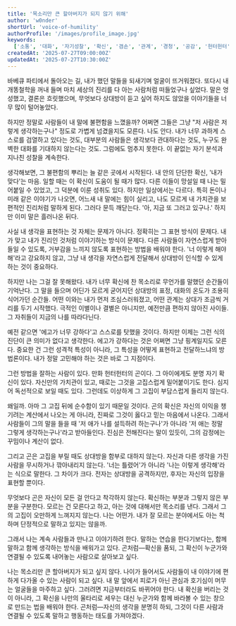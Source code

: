 ```yaml
---
title: '목소리만 큰 할아버지가 되지 않기 위해'
author: 'w0nder'
shortUrl: 'voice-of-humility'
authorProfile: '/images/profile_image.jpg'
keywords:
  ['소통', '대화', '자기성찰', '확신', '겸손', '관계', '경청', '공감', '헌터헌터', '곤', '자기인식', '성장', '태도']
createdAt: '2025-07-27T09:00:00Z'
updatedAt: '2025-07-27T10:30:00Z'
---
```


바베큐 파티에서 돌아오는 길, 내가 했던 말들을 되새기며 얼굴이 뜨거워졌다. 또다시 내 개똥철학을 꺼내 들며 마치 세상의 진리를 다 아는 사람처럼 떠들었구나 싶었다. 말은 엉성했고, 결론은 흐릿했으며, 무엇보다 상대방이 듣고 싶어 하지도 않았을 이야기들을 너무 많이 털어놓았다.

하지만 정말로 사람들이 내 말에 불편함을 느꼈을까? 어쩌면 그들은 그냥 "저 사람은 저렇게 생각하는구나" 정도로 가볍게 넘겼을지도 모른다. 나도 안다. 내가 너무 과하게 스스로를 검열하고 있다는 것도, 대부분의 사람들은 생각보다 관대하다는 것도, 누구도 완벽한 대화를 기대하지 않는다는 것도. 그럼에도 멈추지 못한다. 이 끝없는 자기 분석과 지나친 성찰을 계속한다.

생각해보면, 그 불편함의 뿌리는 늘 같은 곳에서 시작된다. 내 안의 단단한 확신, '내가 맞다'는 마음. 일할 때는 이 확신이 도움이 될 때가 많다. 다른 이들이 망설일 때 나는 밀어붙일 수 있었고, 그 덕분에 이룬 성취도 있다. 하지만 일상에서는 다르다. 특히 돈이나 미래 같은 이야기가 나오면, 어느새 내 말에는 힘이 실리고, 나도 모르게 내 가치관을 보편적인 진리처럼 말하게 된다. 그러다 문득 깨닫는다. '아, 지금 또 그러고 있구나.' 하지만 이미 말은 흘러나온 뒤다.

사실 내 생각을 표현하는 것 자체는 문제가 아니다. 정확히는 그 표현 방식이 문제다. 내가 맞고 내가 진리인 것처럼 이야기하는 방식이 문제다. 다른 사람들이 자연스럽게 받아들일 수 있도록, 거부감을 느끼지 않도록 표현하는 방법을 배워야 한다. '너 이렇게 해야 해'라고 강요하지 않고, 그냥 내 생각을 자연스럽게 전달해서 상대방이 인식할 수 있게 하는 것이 중요하다.

하지만 나는 그걸 잘 못해왔다. 내가 너무 확신에 찬 목소리로 무언가를 말했던 순간들이 기억난다. 그 말을 들으며 어딘가 모르게 굳어지던 상대방의 표정, 대화의 온도가 조용히 식어가던 순간들. 어떤 이와는 내가 먼저 조심스러워졌고, 어떤 관계는 상대가 조금씩 거리를 두기 시작했다. 극적인 이별이나 결별은 아니지만, 예전만큼 편하지 않아진 사이들. 그 자취들이 지금의 나를 따라다닌다.

예전 같으면 '에고가 너무 강하다'고 스스로를 탓했을 것이다. 하지만 이제는 그런 식의 진단이 큰 의미가 없다고 생각한다. 에고가 강하다는 것은 어쩌면 그냥 핑계일지도 모른다. 중요한 건 그런 성격적 특성이 아니라, 그 특성을 어떻게 표현하고 전달하느냐의 방법론이다. 내가 정말 고민해야 하는 것은 바로 그 지점이다.

그런 방법을 잘하는 사람이 있다. 만화 헌터헌터의 곤이다. 그 아이에게도 분명 자기 확신이 있다. 자신만의 가치관이 있고, 때로는 그것을 고집스럽게 밀어붙이기도 한다. 심지어 독선적으로 보일 때도 있다. 그런데도 이상하게 그 고집이 부담스럽게 들리지 않는다.

왜일까. 아마 그 고집 뒤에 순수함이 있기 때문일 것이다. 곤의 확신은 자신의 이익을 챙기려는 계산에서 나오는 게 아니라, 진짜로 그것이 옳다고 믿는 마음에서 나온다. 그래서 사람들이 그의 말을 들을 때 '저 애가 나를 설득하려 하는구나'가 아니라 '저 애는 정말 그렇게 생각하는구나'라고 받아들인다. 진심은 전해진다는 말이 있듯이, 그의 감정에는 꾸밈이나 계산이 없다.

그리고 곤은 고집을 부릴 때도 상대방을 함부로 대하지 않는다. 자신과 다른 생각을 가진 사람을 무시하거나 깎아내리지 않는다. '너는 틀렸어'가 아니라 '나는 이렇게 생각해'라는 식으로 말한다. 그 차이가 크다. 전자는 상대방을 공격하지만, 후자는 자신의 입장을 표현할 뿐이다.

무엇보다 곤은 자신이 모든 걸 안다고 착각하지 않는다. 확신하는 부분과 그렇지 않은 부분을 구분한다. 모르는 건 모른다고 하고, 아는 것에 대해서만 목소리를 낸다. 그래서 그의 고집이 오만하게 느껴지지 않는다. 나는 어떤가. 내가 잘 모르는 분야에서도 아는 척하며 단정적으로 말하고 있지는 않을까.

그래서 나는 계속 사람들과 만나고 이야기하려 한다. 말하는 연습을 한다기보다는, 함께 말하고 함께 생각하는 방식을 배워가고 있다. 곤처럼—확신을 품되, 그 확신이 누군가와 연결될 수 있도록 내어놓는 사람으로 살아보고 싶다.

나는 목소리만 큰 할아버지가 되고 싶지 않다. 나이가 들어서도 사람들이 내 이야기에 편하게 다가올 수 있는 사람이 되고 싶다. 내 말 앞에서 피로가 아닌 관심과 호기심이 머무는 얼굴들을 마주하고 싶다. 그러려면 지금부터라도 바뀌어야 한다. 내 확신을 버리는 것이 아니라, 그 확신을 나만의 울타리로 세우는 대신 누군가와 함께 바라볼 수 있는 창으로 만드는 법을 배워야 한다. 곤처럼—자신의 생각을 분명히 하되, 그것이 다른 사람과 연결될 수 있도록 말하고 행동하는 태도를 가져야겠다.
